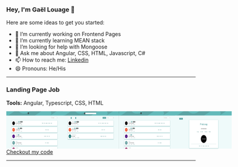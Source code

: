 ### Hey, I'm Gaël Louage 👋


Here are some ideas to get you started:

- 🔭 I’m currently working on Frontend Pages
- 🌱 I’m currently learning MEAN stack
- 🤔 I’m looking for help with Mongoose 
- 💬 Ask me about Angular, CSS, HTML, Javascript, C#
- 📫 How to reach me: <a href="https://www.linkedin.com/in/ga%C3%ABl-louage-812bb0224">Linkedin</a>
- 😄 Pronouns: He/His
<hr>

<h3>Landing Page Job</h3>
<p><strong>Tools:</strong> Angular, Typescript, CSS, HTML</p>
<div style="display:flex;">
  <img src="https://github.com/GaelLouage/landing-page-job/blob/main/main.PNG" width="150px" height="100px"> 
  <img src="https://github.com/GaelLouage/landing-page-job/blob/main/filtering.PNG"width="150px" height="100px"> 
  <img src="https://github.com/GaelLouage/landing-page-job/blob/main/main.PNG" width="150px" height="100px"> 
  <img src="https://github.com/GaelLouage/landing-page-job/blob/main/routing.PNG" width="150px" height="100px"> 
</div>
<a href="https://github.com/GaelLouage/landing-page-job" target="_blank">Checkout my code</a>
<hr>
